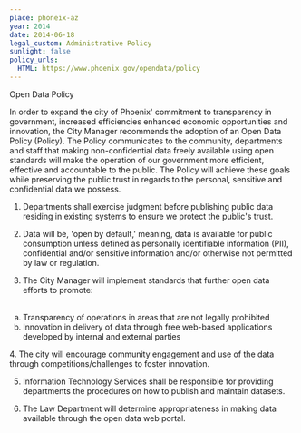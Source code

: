 ```yaml
---
place: phoneix-az
year: 2014
date: 2014-06-18
legal_custom: Administrative Policy
sunlight: false
policy_urls:
  HTML: https://www.phoenix.gov/opendata/policy
---
```


Open Data Policy

​​In order to expand the city of Phoenix' commitment to transparency in government, increased efficiencies enhanced economic opportunities and innovation, the City Manager recommends the adoption of an Open Data Policy (Policy).  The Policy communicates to the community, departments and staff that making non-confidential data freely available using open standards will make the operation of our government more efficient, effective and accountable to the public.  The Policy will achieve these goals while preserving the public trust in regards to the personal, sensitive and confidential data we possess.

1. Departments shall exercise judgment before publishing public data residing in existing systems to ensure we protect the public's trust.

2. Data will be, 'open by default,' meaning, data is available for public consumption unless defined as personally identifiable information (PII), confidential and/or sensitive information and/or otherwise not permitted by law or regulation.

3. The City Manager will implement standards that further open data efforts to promote:
<ol type="a">
​​  <li>Transparency of operations in areas that are not legally prohibited</li>
  <li>Innovation in delivery of data through free web-based applications developed by internal and external parties</li>
</ol>
4. The city will encourage community engagement and use of the data through competitions/challenges to foster innovation.

5. Information Technology Services shall be responsible for providing departments the procedures on how to publish and maintain datasets.

6. The Law Department will determine appropriateness in making data available through the open data web portal.

